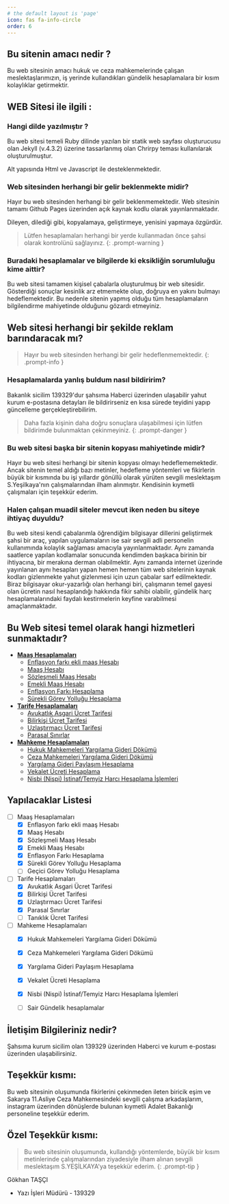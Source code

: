 ```yaml
---
# the default layout is 'page'
icon: fas fa-info-circle
order: 6
---
```


## Bu sitenin amacı nedir ?
Bu web sitesinin amacı hukuk ve ceza mahkemelerinde çalışan meslektaşlarımızın, iş yerinde kullandıkları gündelik hesaplamalara bir kısım kolaylıklar getirmektir. 

## WEB Sitesi ile ilgili :
### Hangi dilde yazılmıştır ?
Bu web sitesi temeli Ruby dilinde yazılan bir statik web sayfası oluşturucusu olan Jekyll (v.4.3.2) üzerine tassarlanmış olan Chrirpy teması kullanılarak oluşturulmuştur. 

Alt yapısında Html ve Javascript ile desteklenmektedir. 

### Web sitesinden herhangi bir gelir beklenmekte midir?
Hayır bu web sitesinden herhangi bir gelir beklenmemektedir. Web sitesinin tamamı Github Pages üzerinden açık kaynak kodlu olarak yayınlanmaktadır. 

Dileyen, dilediği gibi, kopyalamaya, geliştirmeye, yenisini yapmaya özgürdür. 

> Lütfen hesaplamaları herhangi bir yerde kullanmadan önce şahsi olarak kontrolünü sağlayınız.
{: .prompt-warning }

### Buradaki hesaplamalar ve bilgilerde ki eksikliğin sorumluluğu kime aittir?
Bu web sitesi tamamen kişisel çabalarla oluşturulmuş bir web sitesidir. Gösterdiği sonuçlar kesinlik arz etmemekte olup, doğruya en yakını bulmayı hedeflemektedir. Bu nedenle sitenin yapmış olduğu tüm hesaplamaların bilgilendirme mahiyetinde olduğunu gözardı etmeyiniz. 

## Web sitesi herhangi bir şekilde reklam barındaracak mı?
> Hayır bu web sitesinden herhangi bir gelir hedeflenmemektedir.
{: .prompt-info }

### Hesaplamalarda yanlış buldum nasıl bildiririm?
Bakanlık sicilim 139329'dur şahsıma Haberci üzerinden ulaşabilir yahut kurum e-postasına detayları ile bildirirseniz en kısa sürede teyidini yapıp güncelleme gerçekleştirebilirim.

> Daha fazla kişinin daha doğru sonuçlara ulaşabilmesi için lütfen bildirimde bulunmaktan çekinmeyiniz.
{: .prompt-danger }


### Bu web sitesi başka bir sitenin kopyası mahiyetinde midir?
Hayır bu web sitesi herhangi bir sitenin kopyası olmayı hedeflememektedir. Ancak sitenin temel aldığı bazı metinler, hedefleme yöntemleri ve fikirlerin büyük bir kısmında bu işi yıllardır gönüllü olarak yürüten sevgili meslektaşım S.Yeşilkaya'nın çalışmalarından ilham alınmıştır. Kendisinin kıymetli çalışmaları için teşekkür ederim. 

### Halen çalışan muadil siteler mevcut iken neden bu siteye ihtiyaç duyuldu?
Bu web sitesi kendi çabalarımla öğrendiğim bilgisayar dillerini geliştirmek şahsi bir araç, yapılan uygulamaların ise sair sevgili adli personelin kullanımında kolaylık sağlaması amacıyla yayınlanmaktadır. 
Aynı zamanda saatlerce yapılan kodlamalar sonucunda kendimden başkaca birinin bir ihtiyacına, bir merakına derman olabilmektir.
Aynı zamanda internet üzerinde yayınlanan aynı hesapları yapan hemen hemen tüm web sitelerinin kaynak kodları gizlenmekte yahut gizlenmesi için uzun çabalar sarf edilmektedir. 
Biraz bilgisayar okur-yazarlığı olan herhangi biri, çalışmanın temel gayesi olan ücretin nasıl hesaplandığı hakkında fikir sahibi olabilir, gündelik harç hesaplamalarındaki faydalı kestirmelerin keyfine varabilmesi amaçlanmaktadır. 

## Bu Web sitesi temel olarak hangi hizmetleri sunmaktadır?
- [**Maaş Hesaplamaları**](https://yazkizim.github.io/maaş/)
  + [Enflasyon farkı ekli maaş Hesabı](https://yazkizim.github.io/maasyeni/)
  + [Maaş Hesabı](https://yazkizim.github.io/maasyeni/)
  + [Sözleşmeli Maaş Hesabı](https://yazkizim.github.io/sozlesmelimaas/)
  + [Emekli Maaş Hesabı](https://yazkizim.github.io/emeklimaas/)
  + [Enflasyon Farkı Hesaplama](https://yazkizim.github.io/enflasyonfarki/?)
  + [Sürekli Görev Yolluğu Hesaplama](https://yazkizim.github.io/surekligorev/)
- [**Tarife Hesaplamaları**](https://yazkizim.github.io/tarifeler/)  
  + [Avukatlık Asgari Ücret Tarifesi](https://yazkizim.github.io/avukatlikasgari/) 
  + [Bilirkişi Ücret Tarifesi](https://yazkizim.github.io/bilirkisiucret/) 
  + [Uzlaştırmacı Ücret Tarifesi](https://yazkizim.github.io/uzlastirmaciucret/) 
  + [Parasal Sınırlar](https://yazkizim.github.io/parasalsinirlar/) 
- [**Mahkeme Hesaplamaları**](https://yazkizim.github.io/hesaplamalar/)    
  + [Hukuk Mahkemeleri Yargılama Gideri Dökümü](https://yazkizim.github.io/yargilama/) 
  + [Ceza Mahkemeleri Yargılama Gideri Dökümü](https://yazkizim.github.io/yargilamagideridokumu/?#eskitebligatlar) 
  + [Yargılama Gideri Paylaşım Hesaplama](https://yazkizim.github.io/paylasimhesabi/?#fazlasirket) 
  + [Vekalet Ücreti Hesaplama](https://yazkizim.github.io/nispivekalet/)
  + [Nisbi (Nispi) İstinaf/Temyiz Harcı Hesaplama İşlemleri](https://yazkizim.github.io/istinafharci/)

## Yapılacaklar Listesi
- [ ] Maaş Hesaplamaları
  + [x] Enflasyon farkı ekli maaş Hesabı
  + [x] Maaş Hesabı
  + [x] Sözleşmeli Maaş Hesabı
  + [x] Emekli Maaş Hesabı
  + [x] Enflasyon Farkı Hesaplama
  + [x] Sürekli Görev Yolluğu Hesaplama
  + [ ] Geçici Görev Yolluğu Hesaplama
- [ ] Tarife Hesaplamaları
  + [x] Avukatlık Asgari Ücret Tarifesi 
  + [x] Bilirkişi Ücret Tarifesi
  + [x] Uzlaştırmacı Ücret Tarifesi
  + [x] Parasal Sınırlar
  + [ ] Tanıklık Ücret Tarifesi
- [ ] Mahkeme Hesaplamaları
  + [x] Hukuk Mahkemeleri Yargılama Gideri Dökümü
  + [x] Ceza Mahkemeleri Yargılama Gideri Dökümü
  + [x] Yargılama Gideri Paylaşım Hesaplama
  + [x] Vekalet Ücreti Hesaplama
  + [x] Nisbi (Nispi) İstinaf/Temyiz Harcı Hesaplama İşlemleri
  + [ ] Sair Gündelik hesaplamalar


## İletişim Bilgileriniz nedir?
Şahsıma kurum sicilim olan 139329 üzerinden Haberci ve kurum e-postası üzerinden ulaşabilirsiniz. 

## Teşekkür kısmı:
Bu web sitesinin oluşumunda fikirlerini çekinmeden ileten biricik eşim ve Sakarya 11.Asliye Ceza Mahkemesindeki sevgili çalışma arkadaşlarım, instagram üzerinden dönüşlerde bulunan kıymetli Adalet Bakanlığı personeline teşekkür ederim.

## Özel Teşekkür kısmı:
> Bu web sitesinin oluşumunda, kullandığı yöntemlerde, büyük bir kısım metinlerinde çalışmalarından ziyadesiyle ilham alınan sevgili meslektaşım S.YEŞİLKAYA'ya teşekkür ederim.
{: .prompt-tip }


Gökhan TAŞÇI
- Yazı İşleri Müdürü - 139329